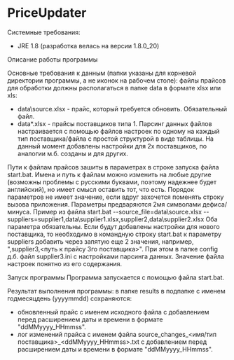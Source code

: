 PriceUpdater
============

Системные требования:
- JRE 1.8 (разработка велась на версии 1.8.0_20)

Описание работы программы

Основные требования к данным (папки указаны для корневой директории программы, а не иконок на рабочем столе):
файлы прайсов для обработки должны располагаться в папке data в формате xlsx или xls:
- data\source.xlsx - прайс, который требуется обновить. Обязательный файл.
- data\*.xlsx - прайсы поставщиков типа 1. Парсинг данных файлов настраивается с помощью файлов настроек по одному на каждый тип поставщика/файла с простой структурой в виде таблицы. На данный момент добавлены настройки для 2х поставщиков, по аналогии м.б. созданы и для других.

Пути к файлам прайсов зашиты в параметрах в строке запуска файла start.bat. Имена и путь к файлам можно изменить на любые другие (возможны проблемы с русскими буквами, поэтому надежнее будет английский), но имеет смысл оставить тот, что есть. Порядок параметров не имеет значение, если вдруг захочется поменять строку вызова приложения. Параметры предваряются 2мя символами дефиса/минуса.
Пример из файла start.bat
--source_file=data\source.xlsx --suppliers=supplier1,data\supplier1.xlsx,supplier2,data\supplier2.xlsx
Оба параметра обязательны. Если будут добавлены настройки для нового поставщика, то необходимо в командную строку start.bat к параметру suppliers добавить через запятую еще 2 значения, например, ",supplier3,<путь к прайсу 3го поставщика>". При этом в папке config д.б. файл supplier3.ini с настройками парсинга данных. Значение файла настроек понятно из его содержания.

Запуск программы
Программа запускается с помощью файла start.bat.

Результат выполнения программы:
в папке results в подпапке с именем годмесяцдень (yyyymmdd) сохраняются:
- обновленный прайс с именем исходного файла с добавлением перед расширением даты и времени в формате "ddMMyyyy_HHmmss".
- лог изменений прайса с именем файла source_changes_<имя/тип поставщика>_<ddMMyyyy_HHmmss>.txt с добавлением перед расширением даты и времени в формате "ddMMyyyy_HHmmss".
